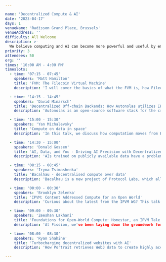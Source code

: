 ```yaml
---

name: 'Decentralized Compute & AI'
date: '2023-04-17'
days: 1
venueName: 'Radisson Grand Place, Brussels'
venueAddress: ''
difficulty: All Welcome
description: >-
  We believe computing and AI can become more powerful and useful by embracing content addressing and a “merkle-native” way of doing things. In this track, we'll discuss various projects in this area, sharing R&D experiences, future directions, use cases, and benefits.
priority: 3
attendees: 50
org: ''
times: '10:00 AM - 4:00 PM'
timeslots:
  - time: '07:15 - 07:45'
    speakers: 'Matt Hamilton'
    title: 'FVM: The Filecoin Virtual Machine'
    description: 'I will cover the basics of what the FVM is, how Filecoin relates to IPFS and how you can use FVM to combine IPFS and Filecoin.'

  - time: '14:15 - 14:45'
    speakers: 'David Minarsch'
    title: 'Decentralized Off-chain Backends: How Autonolas utilizes IPFS across its stack to build trust-minimized off-chain services for DAOs'
    description: 'Autonolas is an open-source software stack for the creation of decentralized, off-chain autonomous applications, called autonomous services, that can operate continuously, interact with the world outside of blockchains, run complex logic such as ML algorithms and are secured on-chain.  Currently these are being used to power trust-minimized off-chain services for leading DAOs, including Balancer and Ceramic.   In this talk we will present how Autonolas leverages IPFS throughout its stack to: a) reference and retrieve code components, b) provide a production-grade package registry, and c) utilizes IPFS hashing to contribute to crypto-economic integrity of the system.'

  - time: '15:00 - 15:30'
    speakers: 'Yan Michalevsky'
    title: 'Compute on data in space'
    description: 'In this talk, we discuss how computation moves from Earth to space and how satellites start playing an important role in processing sensitive data and providing the cryptographic infrastructure much needed for privacy. We discuss a collaboration between Cryptosat and Project Bacalhau to enable executing workloads in space, with the goal of providing a seamless experience to its users while accessing a Trusted Execution Environment literally out of this world.'

  - time: '14:30 - 15:00'
    speakers: 'Donald Gossen'
    title: 'AI, Data, and You - Driving AI Precision with Decentralized Access Control '
    description: 'AIs trained on publicly available data have a problem: their inferences source content that may or may not have consented to use. Controlling how AIs source their training data will influence how publishers receive proper attribution in the not-too-distant future. Additionally, the data that's used for training is hitting its limit. The response: access to private datasets will be the rate limiting factor for AIs to maintain their competitive advantage. These two issues are intertwined, and working towards their resolution will help advance AI adoption and growth. '

  - time: '08:15 - 08:45'
    speakers: 'Iryna Tsimashenka'
    title: 'Bacalhau - decentralised compute over data'
    description: 'Bacalhau is a new project of Protocol Labs, which allows computation over data (COD) stored on IPFS. You are going to learn exciting use cases, architecture and what problems are solved by using Bacalhau'

  - time: '00:00 - 00:30'
    speakers: 'Brooklyn Zelenka'
    title: 'IPVM: Content Addressed Compute for an Open World'
    description: 'Curious about the latest from the IPVM WG? This talk presents updates from the working group: a high-level overview of IPVM, standards to date, the latest roadmap, and lessons learned so far. This includes invocation and workflow models, a (pluggable) effect system, a principled approach to partial failure, open interop, kernel functionality, private data handling, and the most common question: what IPVM is *not*!'

  - time: '09:00 - 09:30'
    speakers: 'Zeeshan Lakhani'
    title: 'Foundations for Open-World Compute: Homestar, an IPVM Tale'
    description: 'At Fission, we've been laying down the groundwork for an IPVM implementation called Homestar, a distributed compute engine built with IPFS and IPLD at its core, along with first-class support for the Wasm (WebAssembly) Component Model and Interface Types, a vision for managed effects, and primitives for open-world replayability, capability discovery (Ucan capabilities specifically), and execution coordination. In this talk, we'll predominantly focus on the deterministic Wasm subset of the engine, particularly on why we've sided with the Wasm Component model, how we bidirectionally translate between IPLD and Wasm Interface Types at runtime, and aim to achieve a legitimate "write once, run anywhere" ethos. We'll also dive into approaches related to the monumental challenge involving open-world interoperability, especially in the context of other distributed workflow frameworks and toward the goal of fault-oblivious computing.   References ======== Fission: https://fission.codes/ IPFS: https://ipfs.tech/ IPLD: https://ipld.io/ Wasm (WebAssembly) Component Model: https://github.com/webassembly/component-model Interface Types: https://github.com/WebAssembly/component-model/blob/main/design/mvp/WIT.md Ucan capabilities: https://github.com/ucan-wg/invocation'

  - time: '08:00 - 08:30'
    speakers: 'Ryan Shahine'
    title: 'Turbocharging decentralized websites with AI'
    description: 'How Portrait retrieves Web3 data to create highly accurate and visually stunning decentralized websites with a single click.'

---
```

